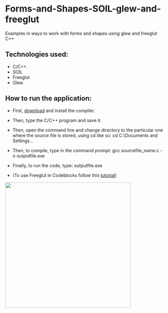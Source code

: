 # Forms-and-Shapes-SOIL-glew-and-freeglut
Examples in ways to work with forms and shapes using glew and freeglut C++

## Technologies used: 
  * C/C++
  * SOIL
  * Freeglut
  * Glew

## How to run the application:

  * First, [download](https://sourceforge.net/projects/mingw/files/OldFiles/) and install the compiler.

  * Then, type the C/C++ program and save it.

  * Then, open the command line and change directory to the particular one where the source file is stored, using cd like so:
  cd C:\Documents and Settings\...
  
  * Then, to compile, type in the command prompt:
  gcc sourcefile_name.c -o outputfile.exe
  
  * Finally, to run the code, type:
  outputfile.exe

  * (To use Freeglut in Codeblocks follow this [tutorial](https://wiki.codeblocks.org/index.php/Using_FreeGlut_with_Code::Blocks))

<img src="https://github.com/MullerPenaforte/Forms-and-Shapes-SOIL-glew-and-freeglut/assets/129807601/19bdd64e-352b-4f2c-b8be-dc74415957f9" width="400">
